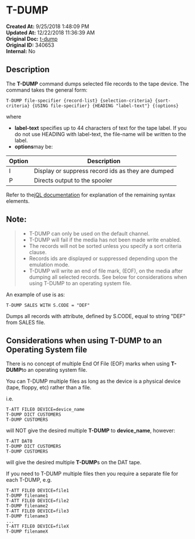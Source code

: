 # T-DUMP

**Created At:** 9/25/2018 1:48:09 PM  
**Updated At:** 12/22/2018 11:36:39 AM  
**Original Doc:** [t-dump](https://docs.jbase.com/49399-tape/t-dump)  
**Original ID:** 340653  
**Internal:** No  


## Description 

The **T-DUMP** command dumps selected file records to the tape device. The command takes the general form:

```
T-DUMP file-specifier {record-list} {selection-criteria} {sort-criteria} {USING file-specifier} {HEADING "label-text"} {(options}
```

where

- **label-text** specifies up to 44 characters of text for the tape label. If you do not use HEADING with label-text, the file-name will be written to the label.
- **options**may be:



| Option<br> | Description<br> |
| --- | --- |
| I<br> | Display or suppress record ids as they are dumped<br> |
| P<br> | Directs output to the spooler<br> |


Refer to the[jQL documentation](jql-index) for explanation of the remaining syntax elements.



## Note: 


> - T-DUMP can only be used on the default channel.
> - T-DUMP will fail if the media has not been made write enabled.
> - The records will not be sorted unless you specify a sort criteria clause.
> - Records ids are displayed or suppressed depending upon the emulation mode.
> - T-DUMP will write an end of file mark, (EOF), on the media after dumping all selected records. See below for considerations when using T-DUMP to an operating system file.




An example of use is as:

```
T-DUMP SALES WITH S.CODE = "DEF"
```

Dumps all records with attribute, defined by S.CODE, equal to string "DEF" from SALES file.



## Considerations when using T-DUMP to an Operating System file

There is no concept of multiple End Of File (EOF) marks when using **T-DUMP**to an operating system file.

You can T-DUMP multiple files as long as the device is a physical device (tape, floppy, etc) rather than a file.

i.e.

```
T-ATT FILE0 DEVICE=device_name
T-DUMP DICT CUSTOMERS
T-DUMP CUSTOMERS
```

will NOT give the desired multiple **T-DUMP** to **device\_name**, however:

```
T-ATT DAT0
T-DUMP DICT CUSTOMERS
T-DUMP CUSTOMERS
```

will give the desired multiple **T-DUMP**s on the DAT tape.

If you need to T-DUMP multiple files then you require a separate file for each T-DUMP, e.g.

```
T-ATT FILE0 DEVICE=file1
T-DUMP filename1
T-ATT FILE0 DEVICE=file2
T-DUMP filename2
T-ATT FILE0 DEVICE=file3
T-DUMP filename3
...
T-ATT FILE0 DEVICE=fileX
T-DUMP filenameX
```
